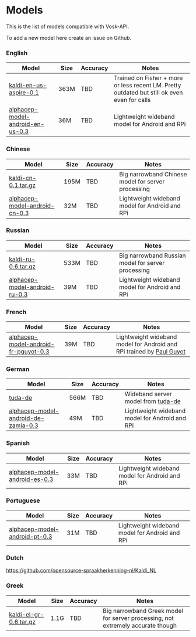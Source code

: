 # Models

This is the list of models compatible with Vosk-API.

To add a new model here create an issue on Github.

### English

| Model                                                                                                     | Size  | Accuracy   | Notes                                                                                        |
|-----------------------------------------------------------------------------------------------------------|-------|------------|----------------------------------------------------------------------------------------------|
| [kaldi-en-us-aspire-0.1](http://alphacephei.com/kaldi/kaldi-en-us-aspire-0.1.tar.gz)                      |  363M |   TBD      | Trained on Fisher + more or less recent LM. Pretty outdated but still ok even even for calls |
| [alphacep-model-android-en-us-0.3](http://alphacephei.com/kaldi/alphacep-model-android-en-us-0.3.tar.gz)  |  36M  |   TBD      | Lightweight wideband model for Android and RPi                                               |

### Chinese

| Model                                                                                                     | Size  | Accuracy   | Notes                                                                                        |
|-----------------------------------------------------------------------------------------------------------|-------|------------|----------------------------------------------------------------------------------------------|
| [kaldi-cn-0.1.tar.gz](http://alphacephei.com/kaldi/kaldi-cn-0.1.tar.gz.tar.gz)                            |  195M |   TBD      | Big narrowband Chinese model for server processing                                           |
| [alphacep-model-android-cn-0.3](http://alphacephei.com/kaldi/alphacep-model-android-cn-0.3.tar.gz)        |  32M  |   TBD      | Lightweight wideband model for Android and RPi                                               |

### Russian

| Model                                                                                                     | Size  | Accuracy   | Notes                                                                                        |
|-----------------------------------------------------------------------------------------------------------|-------|------------|----------------------------------------------------------------------------------------------|
| [kaldi-ru-0.6.tar.gz](http://alphacephei.com/kaldi/kaldi-ru-0.6.tar.gz.tar.gz)                            |  533M |   TBD      | Big narrowband Russian model for server processing                                           |
| [alphacep-model-android-ru-0.3](http://alphacephei.com/kaldi/alphacep-model-android-ru-0.3.tar.gz)        |  39M  |   TBD      | Lightweight wideband model for Android and RPi                                               |

### French

| Model                                                                                                                   | Size  | Accuracy   | Notes                                                                                        |
|-------------------------------------------------------------------------------------------------------------------------|-------|------------|----------------------------------------------------------------------------------------------|
| [alphacep-model-android-fr-pguyot-0.3](http://alphacephei.com/kaldi/alphacep-model-android-fr-pguyot-0.3.tar.gz)        |  39M  |   TBD      | Lightweight wideband model for Android and RPi trained by [Paul Guyot](https://github.com/pguyot/zamia-speech/releases) |

### German

| Model                                                                                                     | Size  | Accuracy   | Notes                                                                                                |
|-----------------------------------------------------------------------------------------------------------|-------|------------|------------------------------------------------------------------------------------------------------|
| [tuda-de](http://ltdata1.informatik.uni-hamburg.de/kaldi_tuda_de/de_400k_nnet3chain_tdnn1f_2048_sp_bi.tar.bz2)        |  566M |   TBD      | Wideband server model from [tuda-de](https://github.com/uhh-lt/kaldi-tuda-de)            |
| [alphacep-model-android-de-zamia-0.3](http://alphacephei.com/kaldi/alphacep-model-android-de-zamia-0.3.tar.gz)        |  49M  |   TBD      | Lightweight wideband model for Android and RPi                                           |

### Spanish

| Model                                                                                                     | Size  | Accuracy   | Notes                                                                                        |
|-----------------------------------------------------------------------------------------------------------|-------|------------|----------------------------------------------------------------------------------------------|
| [alphacep-model-android-es-0.3](http://alphacephei.com/kaldi/alphacep-model-android-es-0.3.tar.gz)        |  33M  |   TBD      | Lightweight wideband model for Android and RPi                                               |

### Portuguese

| Model                                                                                                     | Size  | Accuracy   | Notes                                                                                        |
|-----------------------------------------------------------------------------------------------------------|-------|------------|----------------------------------------------------------------------------------------------|
| [alphacep-model-android-pt-0.3](http://alphacephei.com/kaldi/alphacep-model-android-pt-0.3.tar.gz)        |  31M  |   TBD      | Lightweight wideband model for Android and RPi                                               |

### Dutch

https://github.com/opensource-spraakherkenning-nl/Kaldi_NL

### Greek

| Model                                                                                                     | Size  | Accuracy   | Notes                                                                                        |
|-----------------------------------------------------------------------------------------------------------|-------|------------|----------------------------------------------------------------------------------------------|
| [kaldi-el-gr-0.6.tar.gz](http://alphacephei.com/kaldi/kaldi-el-gr-0.6.tar.gz.tar.gz)                      |  1.1G |   TBD      | Big narrowband Greek model for server processing, not extremely accurate though        |
